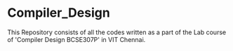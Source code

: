 # Compiler_Design
This Repository consists of all the codes written as a part of the Lab course of 'Compiler Design BCSE307P' in VIT Chennai.

